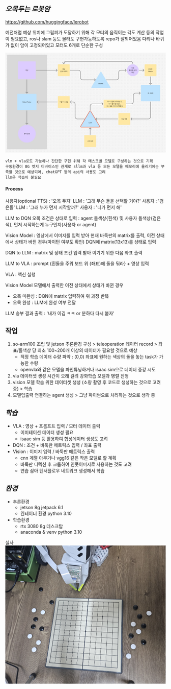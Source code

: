 
## *오목두는 로봇암*
https://github.com/huggingface/lerobot

예전처럼 예상 위치에 그립퍼가 도달하기 위해 각 모터의 움직이는 각도 계산 등의 작업이 필요없고, ros나 slam 등도 몰라도 구현가능하도록 repo가 잘되어있음
다리나 바퀴가 없이 암이 고정되어있고 모터도 6개로 단순한 구성

![[diagram.jpg]](./image/diagram.jpg)
```
vlm + vla로도 가능하나 간단한 구현 위해 각 테스크별 모델로 구성하는 것으로 기획
구동환경이 8G 엣지 디바이스인 관계로 sllm과 vla 등 모든 모델을 메모리에 올리기에는 부족할 것으로 예상되어, chatGPT 등의 api의 사용도 고려
llm은 학습이 불필요
```

#### Process

사용자(optional TTS) :  '오목 두자'
LLM : '그래 무슨 돌을 선택할 거야?'
사용자 : '검은돌'
LLM : '그래 누가 먼저 시작할까?'
사용자 : '니가 먼저 해'

LLM to DQN 오목 조건은 상태로 입력 : agent 돌색상{흰색} 및 사용자 돌색상{검은색}, 먼저 시작하는게 누구인지{사용자 or agent}

Vision Model : 영상에서 이미지를 입력 받아 현재 바둑판의 matrix를 출력, 이전 상태에서 상태가 바뀐 경우(마이턴 여부도 확인) DQN에 matrix(13x13)를 상태로 입력 

DQN to LLM :  matrix 및 상태 조건 입력 받아 이기기 위한 다음 좌표 출력

LLM to VLA : prompt {흰돌을 주워 보드 위 (좌표)에 돌을 둬라} + 영상 입력

VLA : 액션 실행

Vision Model 모델에서 출력한 이전 상태에서 상태가 바뀐 경우
- 오목 미완성 : DQN에 matrix 입력하여 위 과정 반복
- 오목 완성 : LLM에 완성 여부 전달

LLM 승부 결과 출력 : '내가 이김 ㅋㅋ or 분하다 다시 붙자'


## 작업


1. so-arm100 조립 및 jetson 추론환경 구성 > teleoperation 데이터 record > 좌표/돌색상 당 최소 100~200개 이상의 데이터가 필요할 것으로 예상
	- 적정 학습 데이터 수량 파악 : (0,0) 좌표에 원하는 색상의 돌을 놓는 task가 가능한 수량 
	- openvla와 같은 모델을 파인튜닝하거나 isaac sim으로 데이터 증강 시도
2. vla 데이터셋 생성 시간이 오래 걸려 강화학습 모델과 병렬 진행
3. vision 모델 학습 위한 데이터셋 생성 (소량 촬영 후 코드로 생성하는 것으로 고려 중) > 학습
4. 모델입출력 연결하는 agent 생성 > 그냥 파이썬으로 처리하는 것으로 생각 중


## *학습*

- VLA : 영상 + 프롬프트 입력 / 모터 데이터 출력
	- 이미테이션 데이터 생성 필요
	- isaac sim 등 활용하여 합성데이터 생성도 고려
- DQN : 조건 + 바둑판 메트릭스 입력 / 좌표 출력
- Vision : 이미지 입력 / 바둑판 메트릭스 출력
	- cnn 계열 아무거나 vgg16 같은 작은 모델로 할 계획
	- 바둑판 디텍션 후 크롭하여 인풋이미지로 사용하는 것도 고려
	- 연습 삼아 텐서플로우 네트워크 생성해서 학습


## *환경*

- 추론환경
	-  jetson 8g jetpack 6.1
	- 컨테이너 환경 python 3.10
- 학습환경
	- rtx 3080 8g 데스크탑
	- anaconda & venv python 3.10



실사  
![[lerobot.jpg]](./image/lerobot.jpg)